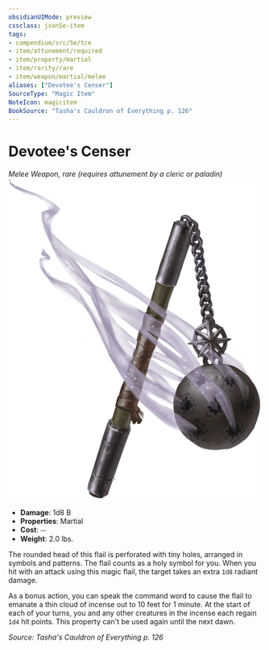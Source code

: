 ```yaml
---
obsidianUIMode: preview
cssclass: json5e-item
tags:
- compendium/src/5e/tce
- item/attunement/required
- item/property/martial
- item/rarity/rare
- item/weapon/martial/melee
aliases: ["Devotee's Censer"]
SourceType: "Magic Item"
NoteIcon: magicitem
BookSource: "Tasha's Cauldron of Everything p. 126"
---
```

# Devotee's Censer
*Melee Weapon, rare (requires attunement by a cleric or paladin)*  
![](https://raw.githubusercontent.com/5etools-mirror-2/5etools-img/main/items/TCE/Devotee%27s%20Censer.webp#right)  

- **Damage**: 1d8 B
- **Properties**: Martial
- **Cost**: ⏤
- **Weight**: 2.0 lbs.

The rounded head of this flail is perforated with tiny holes, arranged in symbols and patterns. The flail counts as a holy symbol for you. When you hit with an attack using this magic flail, the target takes an extra `1d8` radiant damage.

As a bonus action, you can speak the command word to cause the flail to emanate a thin cloud of incense out to 10 feet for 1 minute. At the start of each of your turns, you and any other creatures in the incense each regain `1d4` hit points. This property can't be used again until the next dawn.

*Source: Tasha's Cauldron of Everything p. 126*